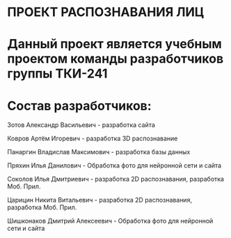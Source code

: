 # ПРОЕКТ РАСПОЗНАВАНИЯ ЛИЦ


# Данный проект является учебным проектом команды разработчиков группы ТКИ-241


# Cостав разработчиков:
Зотов Александр Васильевич - разработка сайта  

Ковров Артём Игоревич - разработка 3D распознавание  

Панаргин Владислав Максимович - разработка базы данных  

Пряхин Илья Данилович - Обработка фото для нейронной сети и сайта  

Соколов Илья Дмитриевич - разработка 2D распознавания, разработка Моб. Прил.  

Царицин Никита Витальевич - разработка 2D распознавания, разработка Моб. Прил.  

Шишконаков Дмитрий Алексеевич - Обработка фото для нейронной сети и сайта  

